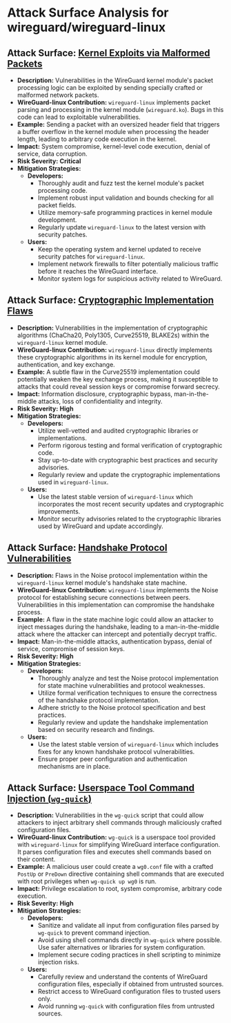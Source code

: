 # Attack Surface Analysis for wireguard/wireguard-linux

## Attack Surface: [Kernel Exploits via Malformed Packets](./attack_surfaces/kernel_exploits_via_malformed_packets.md)

*   **Description:** Vulnerabilities in the WireGuard kernel module's packet processing logic can be exploited by sending specially crafted or malformed network packets.
*   **WireGuard-linux Contribution:** `wireguard-linux` implements packet parsing and processing in the kernel module (`wireguard.ko`). Bugs in this code can lead to exploitable vulnerabilities.
*   **Example:** Sending a packet with an oversized header field that triggers a buffer overflow in the kernel module when processing the header length, leading to arbitrary code execution in the kernel.
*   **Impact:** System compromise, kernel-level code execution, denial of service, data corruption.
*   **Risk Severity:** **Critical**
*   **Mitigation Strategies:**
    *   **Developers:**
        *   Thoroughly audit and fuzz test the kernel module's packet processing code.
        *   Implement robust input validation and bounds checking for all packet fields.
        *   Utilize memory-safe programming practices in kernel module development.
        *   Regularly update `wireguard-linux` to the latest version with security patches.
    *   **Users:**
        *   Keep the operating system and kernel updated to receive security patches for `wireguard-linux`.
        *   Implement network firewalls to filter potentially malicious traffic before it reaches the WireGuard interface.
        *   Monitor system logs for suspicious activity related to WireGuard.

## Attack Surface: [Cryptographic Implementation Flaws](./attack_surfaces/cryptographic_implementation_flaws.md)

*   **Description:**  Vulnerabilities in the implementation of cryptographic algorithms (ChaCha20, Poly1305, Curve25519, BLAKE2s) within the `wireguard-linux` kernel module.
*   **WireGuard-linux Contribution:** `wireguard-linux` directly implements these cryptographic algorithms in its kernel module for encryption, authentication, and key exchange.
*   **Example:** A subtle flaw in the Curve25519 implementation could potentially weaken the key exchange process, making it susceptible to attacks that could reveal session keys or compromise forward secrecy.
*   **Impact:** Information disclosure, cryptographic bypass, man-in-the-middle attacks, loss of confidentiality and integrity.
*   **Risk Severity:** **High**
*   **Mitigation Strategies:**
    *   **Developers:**
        *   Utilize well-vetted and audited cryptographic libraries or implementations.
        *   Perform rigorous testing and formal verification of cryptographic code.
        *   Stay up-to-date with cryptographic best practices and security advisories.
        *   Regularly review and update the cryptographic implementations used in `wireguard-linux`.
    *   **Users:**
        *   Use the latest stable version of `wireguard-linux` which incorporates the most recent security updates and cryptographic improvements.
        *   Monitor security advisories related to the cryptographic libraries used by WireGuard and update accordingly.

## Attack Surface: [Handshake Protocol Vulnerabilities](./attack_surfaces/handshake_protocol_vulnerabilities.md)

*   **Description:** Flaws in the Noise protocol implementation within the `wireguard-linux` kernel module's handshake state machine.
*   **WireGuard-linux Contribution:** `wireguard-linux` implements the Noise protocol for establishing secure connections between peers. Vulnerabilities in this implementation can compromise the handshake process.
*   **Example:** A flaw in the state machine logic could allow an attacker to inject messages during the handshake, leading to a man-in-the-middle attack where the attacker can intercept and potentially decrypt traffic.
*   **Impact:** Man-in-the-middle attacks, authentication bypass, denial of service, compromise of session keys.
*   **Risk Severity:** **High**
*   **Mitigation Strategies:**
    *   **Developers:**
        *   Thoroughly analyze and test the Noise protocol implementation for state machine vulnerabilities and protocol weaknesses.
        *   Utilize formal verification techniques to ensure the correctness of the handshake protocol implementation.
        *   Adhere strictly to the Noise protocol specification and best practices.
        *   Regularly review and update the handshake implementation based on security research and findings.
    *   **Users:**
        *   Use the latest stable version of `wireguard-linux` which includes fixes for any known handshake protocol vulnerabilities.
        *   Ensure proper peer configuration and authentication mechanisms are in place.

## Attack Surface: [Userspace Tool Command Injection (`wg-quick`)](./attack_surfaces/userspace_tool_command_injection___wg-quick__.md)

*   **Description:** Vulnerabilities in the `wg-quick` script that could allow attackers to inject arbitrary shell commands through maliciously crafted configuration files.
*   **WireGuard-linux Contribution:** `wg-quick` is a userspace tool provided with `wireguard-linux` for simplifying WireGuard interface configuration. It parses configuration files and executes shell commands based on their content.
*   **Example:** A malicious user could create a `wg0.conf` file with a crafted `PostUp` or `PreDown` directive containing shell commands that are executed with root privileges when `wg-quick up wg0` is run.
*   **Impact:** Privilege escalation to root, system compromise, arbitrary code execution.
*   **Risk Severity:** **High**
*   **Mitigation Strategies:**
    *   **Developers:**
        *   Sanitize and validate all input from configuration files parsed by `wg-quick` to prevent command injection.
        *   Avoid using shell commands directly in `wg-quick` where possible. Use safer alternatives or libraries for system configuration.
        *   Implement secure coding practices in shell scripting to minimize injection risks.
    *   **Users:**
        *   Carefully review and understand the contents of WireGuard configuration files, especially if obtained from untrusted sources.
        *   Restrict access to WireGuard configuration files to trusted users only.
        *   Avoid running `wg-quick` with configuration files from untrusted sources.

